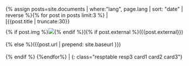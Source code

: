{% assign posts=site.documents | where:"lang", page.lang | sort: "date" | reverse %}{% for post in posts limit:3 %} | <br/>[{{post.title | truncate:30}}<br/>{% if post.img %}<img style="margin-top:10px;" src="{{ site.baseurl }}/assets/post/{{ post.img }}"/>{% endif %}]{% if post.external %}({{post.external}})<br/><br/>{% else %}({{post.url | prepend: site.baseurl }})<br/><br/>{% endif %} {%endfor%} |
{: class="resptable resp3 card1 card2 card3"}
